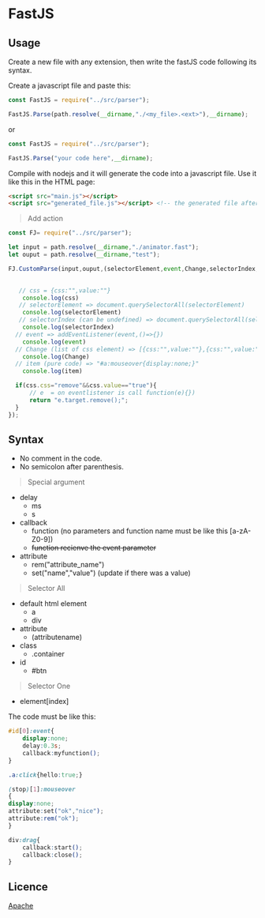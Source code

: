 # FastJS

## Usage

Create a new file with any extension, then write the fastJS code following its syntax.

Create a javascript file and paste this:

```javascript
const FastJS = require("../src/parser");

FastJS.Parse(path.resolve(__dirname,"./<my_file>.<ext>"),__dirname);
```
or
```javascript
const FastJS = require("../src/parser");

FastJS.Parse("your code here",__dirname);
```
Compile with nodejs and it will generate the code into a javascript file.
Use it like this in the HTML page:

```html
<script src="main.js"></script>
<script src="generated_file.js"></script> <!-- the generated file after your principal script -->
```

> Add action

```javascript
const FJ= require("../src/parser");

let input = path.resolve(__dirname,"./animator.fast");
let ouput = path.resolve(__dirname,"test");

FJ.CustomParse(input,ouput,(selectorElement,event,Change,selectorIndex,item,css)=>{
    

   // css = {css:"",value:""}
    console.log(css)
   // selectorElement => document.querySelectorAll(selectorElement)
    console.log(selectorElement)
   // selectorIndex (can be undefined) => document.querySelectorAll(selectorElement)[selectorIndex]
    console.log(selectorIndex)
  // event => addEventListener(event,()=>{})
    console.log(event)
  // Change (list of css element) => [{css:"",value:""},{css:"",value:""}]
    console.log(Change)
  // item (pure code) => "#a:mouseover{display:none;}"
    console.log(item)

  if(css.css="remove"&&css.value=="true"){
      // e  = on eventlistener is call function(e){})
      return "e.target.remove();"; 
  }
});
```
## Syntax

* No comment in the code.
* No semicolon after parenthesis.

> Special argument

* delay
    * ms
    * s
* callback
    * function (no parameters and function name must be like this [a-zA-Z0-9])
    * ~~function recienve the event parameter~~
* attribute
    * rem("attribute_name")
    * set("name","value")  (update if there was a value)

> Selector All

* default html element
    * a
    * div
* attribute
    * (attributename)
* class
    * .container
* id
    * #btn

> Selector One

* element[index]

The code must be like this:

```css
#id[0]:event{
    display:none;
    delay:0.3s;
    callback:myfunction();
}

.a:click{hello:true;}

(stop)[1]:mouseover
{
display:none;
attribute:set("ok","nice");
attribute:rem("ok");
}

div:drag{
    callback:start();
    callback:close();
}
```



## Licence
[Apache](https://github.com/JulesG10/FastJS/blob/master/LICENSE)
